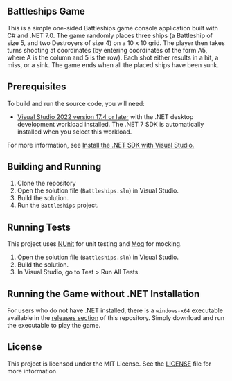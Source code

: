 ## Battleships Game

This is a simple one-sided Battleships game console application built with C\# and .NET 7.0. The game randomly places three ships (a Battleship of size 5, and two Destroyers of size 4) on a 10 x 10 grid. The player then takes turns shooting at coordinates (by entering coordinates of the form A5, where A is the column and 5 is the row). Each shot either results in a hit, a miss, or a sink. The game ends when all the placed ships have been sunk.

## Prerequisites

To build and run the source code, you will need:

- [Visual Studio 2022 version 17.4 or later](https://visualstudio.microsoft.com/downloads/?utm_medium=microsoft&utm_source=learn.microsoft.com&utm_campaign=inline+link&utm_content=download+vs2022) with the .NET desktop development workload installed. The .NET 7 SDK is automatically installed when you select this workload.

For more information, see [Install the .NET SDK with Visual Studio.](https://learn.microsoft.com/en-us/dotnet/core/install/windows#install-with-visual-studio)

## Building and Running

1. Clone the repository
2. Open the solution file (`Battleships.sln`) in Visual Studio.
3. Build the solution.
4. Run the `Battleships` project.

## Running Tests

This project uses [NUnit](https://nunit.org/) for unit testing and [Moq](https://github.com/moq/moq4) for mocking.

1. Open the solution file (`Battleships.sln`) in Visual Studio.
2. Build the solution.
3. In Visual Studio, go to Test > Run All Tests.

## Running the Game without .NET Installation

For users who do not have .NET installed, there is a `windows-x64` executable available in the [releases section](https://github.com/MD-Guestline/Battleships/releases) of this repository. Simply download and run the executable to play the game.

## License

This project is licensed under the MIT License. See the [LICENSE](LICENSE) file for more information.
